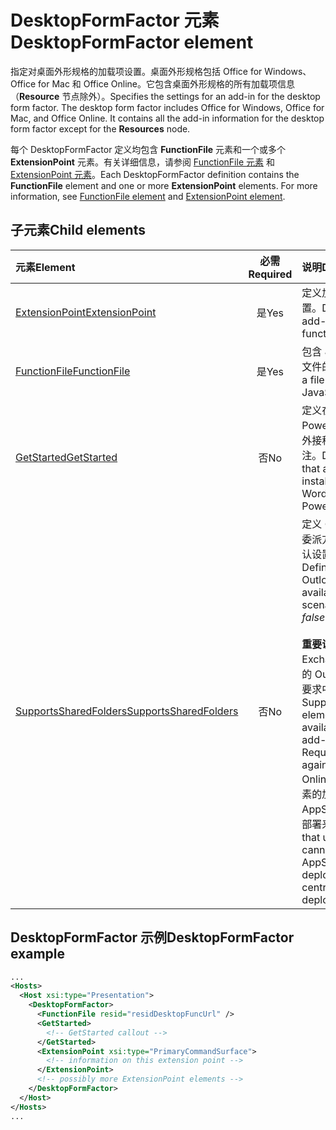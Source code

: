 # <a name="desktopformfactor-element"></a><span data-ttu-id="141cb-101">DesktopFormFactor 元素</span><span class="sxs-lookup"><span data-stu-id="141cb-101">DesktopFormFactor element</span></span>

<span data-ttu-id="141cb-p101">指定对桌面外形规格的加载项设置。桌面外形规格包括 Office for Windows、Office for Mac 和 Office Online。它包含桌面外形规格的所有加载项信息（**Resource** 节点除外）。</span><span class="sxs-lookup"><span data-stu-id="141cb-p101">Specifies the settings for an add-in for the desktop form factor. The desktop form factor includes Office for Windows, Office for Mac, and Office Online. It contains all the add-in information for the desktop form factor except for the  **Resources** node.</span></span>

<span data-ttu-id="141cb-p102">每个 DesktopFormFactor 定义均包含 **FunctionFile** 元素和一个或多个 **ExtensionPoint** 元素。有关详细信息，请参阅 [FunctionFile 元素](functionfile.md) 和 [ExtensionPoint 元素](extensionpoint.md)。</span><span class="sxs-lookup"><span data-stu-id="141cb-p102">Each DesktopFormFactor definition contains the  **FunctionFile** element and one or more **ExtensionPoint** elements. For more information, see [FunctionFile element](functionfile.md) and [ExtensionPoint element](extensionpoint.md).</span></span>

## <a name="child-elements"></a><span data-ttu-id="141cb-107">子元素</span><span class="sxs-lookup"><span data-stu-id="141cb-107">Child elements</span></span>

| <span data-ttu-id="141cb-108">元素</span><span class="sxs-lookup"><span data-stu-id="141cb-108">Element</span></span>                               | <span data-ttu-id="141cb-109">必需</span><span class="sxs-lookup"><span data-stu-id="141cb-109">Required</span></span> | <span data-ttu-id="141cb-110">说明</span><span class="sxs-lookup"><span data-stu-id="141cb-110">Description</span></span>  |
|:--------------------------------------|:--------:|:-------------|
| [<span data-ttu-id="141cb-111">ExtensionPoint</span><span class="sxs-lookup"><span data-stu-id="141cb-111">ExtensionPoint</span></span>](extensionpoint.md)   | <span data-ttu-id="141cb-112">是</span><span class="sxs-lookup"><span data-stu-id="141cb-112">Yes</span></span>      | <span data-ttu-id="141cb-113">定义加载项公开功能的位置。</span><span class="sxs-lookup"><span data-stu-id="141cb-113">Defines where an add-in exposes functionality.</span></span> |
| [<span data-ttu-id="141cb-114">FunctionFile</span><span class="sxs-lookup"><span data-stu-id="141cb-114">FunctionFile</span></span>](functionfile.md)       | <span data-ttu-id="141cb-115">是</span><span class="sxs-lookup"><span data-stu-id="141cb-115">Yes</span></span>      | <span data-ttu-id="141cb-116">包含 JavaScript 函数的文件的 URL。</span><span class="sxs-lookup"><span data-stu-id="141cb-116">A URL to a file that contains JavaScript functions.</span></span>|
| [<span data-ttu-id="141cb-117">GetStarted</span><span class="sxs-lookup"><span data-stu-id="141cb-117">GetStarted</span></span>](getstarted.md)           | <span data-ttu-id="141cb-118">否</span><span class="sxs-lookup"><span data-stu-id="141cb-118">No</span></span>       | <span data-ttu-id="141cb-119">定义在 Word、Excel 或 PowerPoint 主机中安装外接程序时将显示的标注。</span><span class="sxs-lookup"><span data-stu-id="141cb-119">Defines the callout that appears when installing the add-in in Word, Excel, or PowerPoint hosts.</span></span> |
| [<span data-ttu-id="141cb-120">SupportsSharedFolders</span><span class="sxs-lookup"><span data-stu-id="141cb-120">SupportsSharedFolders</span></span>](supportssharedfolders.md) | <span data-ttu-id="141cb-121">否</span><span class="sxs-lookup"><span data-stu-id="141cb-121">No</span></span> | <span data-ttu-id="141cb-122">定义 Outlook 加载项在委派方案中是否可用，默认设置为 *false* 。</span><span class="sxs-lookup"><span data-stu-id="141cb-122">Defines whether the Outlook add-in is available in delegate scenarios and is set to *false* by default.</span></span><br><br><span data-ttu-id="141cb-123">**重要说明**：此元素仅在对 Exchange Online 设置的 Outlook 加载项预览要求中可用。</span><span class="sxs-lookup"><span data-stu-id="141cb-123">The SupportsSharedFolders element is only available in the Outlook add-ins Preview Requirement Set against Exchange Online.</span></span> <span data-ttu-id="141cb-124">无法将使用此元素的加载项发布到 AppSource 或通过集中部署来部署。</span><span class="sxs-lookup"><span data-stu-id="141cb-124">Add-ins that use this element cannot be published to AppSource or deployed via centralized deployment.</span></span> |

## <a name="desktopformfactor-example"></a><span data-ttu-id="141cb-125">DesktopFormFactor 示例</span><span class="sxs-lookup"><span data-stu-id="141cb-125">DesktopFormFactor example</span></span>

```xml
...
<Hosts>
  <Host xsi:type="Presentation">
    <DesktopFormFactor>
      <FunctionFile resid="residDesktopFuncUrl" />
      <GetStarted>
        <!-- GetStarted callout -->
      </GetStarted>
      <ExtensionPoint xsi:type="PrimaryCommandSurface">
        <!-- information on this extension point -->
      </ExtensionPoint>
      <!-- possibly more ExtensionPoint elements -->
    </DesktopFormFactor>
  </Host>
</Hosts>
...
```
